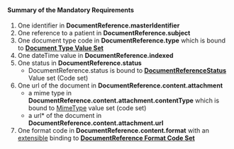 #### Summary of the Mandatory Requirements 

1.  One identifier in **DocumentReference.masterIdentifier**
1.  One reference to a patient in **DocumentReference.subject**
1.  One document type code in **DocumentReference.type** which is bound to **[Document Type Value Set]**
1.  One dateTime value in **DocumentReference.indexed**
1.  One status in **DocumentReference.status**
    -   DocumentReference.status is bound to **[DocumentReferenceStatus]** Value set (Code set)
1.  One url of the document in **DocumentReference.content.attachment**
    -   a mime type in **DocumentReference.content.attachment.contentType** which is bound to [MimeType] value set (code set)
    -   a url\* of the document in **DocumentReference.content.attachment.url**
1.  One format code in **DocumentReference.content.format** with an [extensible] binding to **[DocumentReference Format Code Set]**



  [Document Type Value Set]: http://hl7.org/fhir/valueset-c80-doc-typecodes.html
  [DocumentReferenceStatus]: http://hl7.org/fhir/valueset-document-reference-status.html
  [MimeType]: http://www.rfc-editor.org/bcp/bcp13.txt#
  [extensible]: Implementation_Guide#Extensible_binding_for_CodeableConcept_Datatype "wikilink"
  [DocumentReference Format Code Set]: http://hl7.org/fhir/valueset-formatcodes.html
  [FHIR Binary Resource]: http://hl7.org/fhir/binary.html
